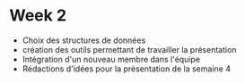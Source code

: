 # Week 2

 - Choix des structures de données
 - création des outils permettant de travailler la présentation
 - Intégration d'un nouveau membre dans l'équipe
 - Rédactions d'idées pour la présentation de la semaine 4

